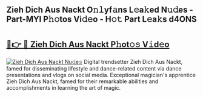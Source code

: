 ## Zieh Dich Aus Nackt O𝚗𝚕yf𝚊ns L𝚎a𝚔ed N𝚞𝚍es - Part-MYl P𝚑𝚘tos Vi𝚍𝚎o - H𝚘𝚝 Part L𝚎a𝚔s d4ONS

# <h2><a href="http://kf8b36e.oniu.top/?m=Zieh+Dich+Aus+Nackt">🔗👉 🔴 Zieh Dich Aus Nackt P𝚑ot𝚘𝚜 V𝚒d𝚎o</a></h2>

[![Zieh Dich Aus Nackt Nu𝚍e𝚜](https://i.imgur.com/0qMVB7G.gif)](http://kf8b36e.oniu.top/?m=Zieh+Dich+Aus+Nackt)
Digital trendsetter Zieh Dich Aus Nackt, famed for disseminating lifestyle and dance-related content via dance presentations and vlogs on social media. Exceptional magician's apprentice Zieh Dich Aus Nackt, famed for their remarkable abilities and accomplishments in learning the art of magic.  
